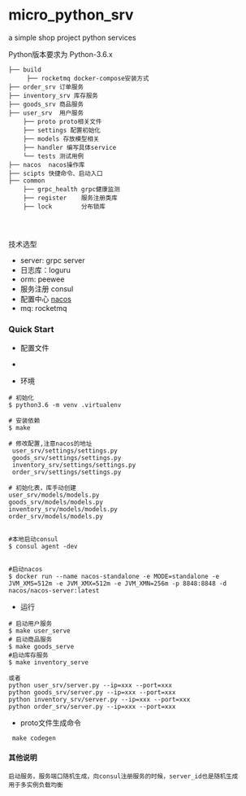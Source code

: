 # micro_python_srv

a simple shop project python services 

Python版本要求为 Python-3.6.x

```
├── build 
     ├── rocketmq docker-compose安装方式
├── order_srv 订单服务
├── inventory_srv 库存服务
├── goods_srv 商品服务
├── user_srv  用户服务
    ├── proto proto相关文件
    ├── settings 配置初始化
    ├── models 存放模型相关
    ├── handler 编写具体service 
    └── tests 测试用例
├── nacos  nacos操作库 
├── scipts 快捷命令、启动入口
├── common
    ├── grpc_health grpc健康监测
    ├── register    服务注册类库
    ├── lock        分布锁库


    
```

技术选型
- server: grpc server 
- 日志库：loguru
- orm:   peewee
- 服务注册 consul 
- 配置中心 [nacos](https://github.com/nacos-group/nacos-sdk-python) 
- mq:     rocketmq



### Quick Start

- 配置文件
  
   
- 


- 环境
```
# 初始化
$ python3.6 -m venv .virtualenv

# 安装依赖
$ make

# 修改配置,注意nacos的地址
 user_srv/settings/settings.py 
 goods_srv/settings/settings.py
 inventory_srv/settings/settings.py
 order_srv/settings/settings.py    

# 初始化表，库手动创建
user_srv/models/models.py
goods_srv/models/models.py
inventory_srv/models/models.py
order_srv/models/models.py


#本地启动consul
$ consul agent -dev
 

#启动nacos
$ docker run --name nacos-standalone -e MODE=standalone -e JVM_XMS=512m -e JVM_XMX=512m -e JVM_XMN=256m -p 8848:8848 -d nacos/nacos-server:latest
```

- 运行

```
# 启动用户服务
$ make user_serve
# 启动商品服务
$ make goods_serve
#启动库存服务
$ make inventory_serve

或者 
python user_srv/server.py --ip=xxx --port=xxx
python goods_srv/server.py --ip=xxx --port=xxx
python inventory_srv/server.py --ip=xxx --port=xxx
python order_srv/server.py --ip=xxx --port=xxx

```

- proto文件生成命令
```
 make codegen
```




#### 其他说明
```
启动服务，服务端口随机生成，向consul注册服务的时候，server_id也是随机生成
用于多实例负载均衡
```












